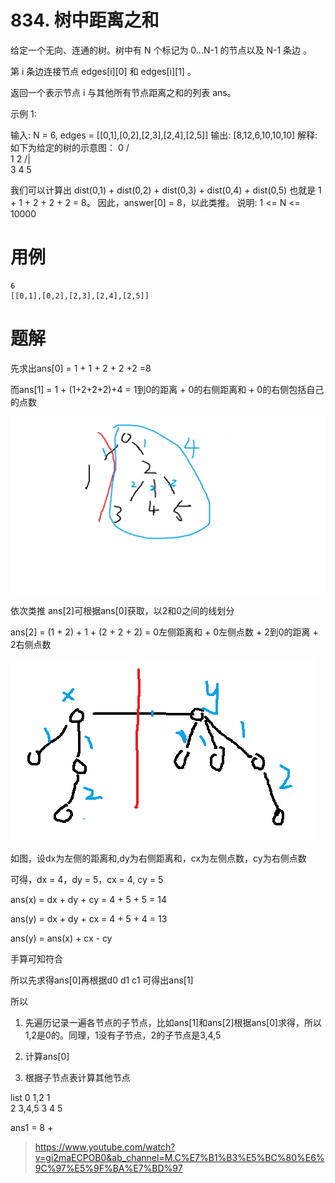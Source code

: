 # 834. 树中距离之和
给定一个无向、连通的树。树中有 N 个标记为 0...N-1 的节点以及 N-1 条边 。

第 i 条边连接节点 edges[i][0] 和 edges[i][1] 。

返回一个表示节点 i 与其他所有节点距离之和的列表 ans。

示例 1:

输入: N = 6, edges = [[0,1],[0,2],[2,3],[2,4],[2,5]]
输出: [8,12,6,10,10,10]
解释: 
如下为给定的树的示意图：
  0
 / \
1   2
   /|\
  3 4 5

我们可以计算出 dist(0,1) + dist(0,2) + dist(0,3) + dist(0,4) + dist(0,5) 
也就是 1 + 1 + 2 + 2 + 2 = 8。 因此，answer[0] = 8，以此类推。
说明: 1 <= N <= 10000

# 用例
```
6
[[0,1],[0,2],[2,3],[2,4],[2,5]]
```

# 题解

先求出ans[0] = 1 + 1 + 2 + 2 +2 =8

而ans[1] = 1 + (1+2+2+2)+4 = 1到0的距离 + 0的右侧距离和 + 0的右侧包括自己的点数

![](./q834_1.png)

依次类推
ans[2]可根据ans[0]获取，以2和0之间的线划分

ans[2] = (1 + 2) + 1 + (2 + 2 + 2) = 0左侧距离和 + 0左侧点数 + 2到0的距离 + 2右侧点数

![](./q834_2.png)

如图，设dx为左侧的距离和,dy为右侧距离和，cx为左侧点数，cy为右侧点数

可得，dx = 4，dy = 5，cx = 4, cy = 5

ans(x) = dx + dy + cy = 4 + 5 + 5 = 14

ans(y) = dx + dy + cx = 4 + 5 + 4 = 13

ans(y) = ans(x) + cx - cy

手算可知符合

所以先求得ans[0]再根据d0 d1 c1 可得出ans[1]

所以

1. 先遍历记录一遍各节点的子节点，比如ans[1]和ans[2]根据ans[0]求得，所以1,2是0的。同理，1没有子节点，2的子节点是3,4,5

2. 计算ans[0]

3. 根据子节点表计算其他节点

list
0   1,2
1   
2   3,4,5
3
4
5

ans1 = 8 + 

> https://www.youtube.com/watch?v=gi2maECPOB0&ab_channel=M.C%E7%B1%B3%E5%BC%80%E6%9C%97%E5%9F%BA%E7%BD%97